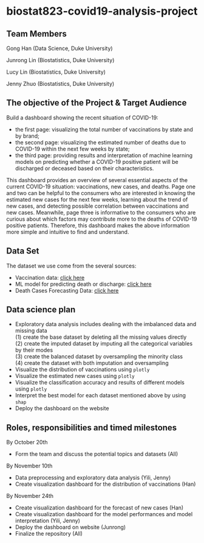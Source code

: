 # biostat823-covid19-analysis-project

## Team Members
Gong Han (Data Science, Duke University)

Junrong Lin (Biostatistics, Duke University)

Lucy Lin (Biostatistics, Duke University)

Jenny Zhuo (Biostatistics, Duke University)

## The objective of the Project & Target Audience
Build a dashboard showing the recent situation of COVID-19:
   - the first page: visualizing the total number of vaccinations by state and by brand; 
   - the second page: visualizing the estimated number of deaths due to COVID-19 within the next few weeks by state; 
   - the third page: providing results and interpretation of machine learning models on predicting whether a COVID-19 positive patient will be discharged or deceased based on their characteristics.

This dashboard provides an overview of several essential aspects of the current COVID-19 situation: vaccinations, new cases, and deaths. Page one and two can be helpful to the consumers who are interested in knowing the estimated new cases for the next few weeks, learning about the trend of new cases, and detecting possible correlation between vaccinations and new cases. Meanwhile, page three is informative to the consumers who are curious about which factors may contribute more to the deaths of COVID-19 positive patients. Therefore, this dashboard makes the above information more simple and intuitive to find and understand.

## Data Set
The dataset we use come from the several sources:
   - Vaccination data: [click here](https://data.cdc.gov/Vaccinations/COVID-19-Vaccinations-in-the-United-States-Jurisdi/unsk-b7fc)
   - ML model for predicting death or discharge: [click here](https://wiki.cancerimagingarchive.net/pages/viewpage.action?pageId=89096912#89096912bcab02c187174a288dbcbf95d26179e8)
   - Death Cases Forecasting Data: [click here](https://www.cdc.gov/coronavirus/2019-ncov/science/forecasting/forecasting-us.html)

## Data science plan
   - Exploratory data analysis includes dealing with the imbalanced data and missing data     
     (1) create the base dataset by deleting all the missing values directly      
     (2) create the imputed dataset by imputing all the categorical variables by their modes      
     (3) create the balanced dataset by oversampling the minority class     
     (4) create the dataset with both imputation and oversampling      
   - Visualize the distribution of vaccinations using `plotly`        
   - Visualize the estimated new cases using `plotly`      
   - Visualize the classification accuracy and results of different models using `plotly`      
   - Interpret the best model for each dataset mentioned above by using `shap`      
   - Deploy the dashboard on the website         
 
 ## Roles, responsibilities and timed milestones
 By October 20th
   - Form the team and discuss the potential topics and datasets (All)
  
 By November 10th
   - Data preprocessing and exploratory data analysis (Yili, Jenny)
   - Create visualization dashboard for the distribution of vaccinations (Han)
 
 By November 24th
   - Create visualization dashboard for the forecast of new cases (Han)
   - Create visualization dashboard for the model performances and model interpretation (Yili, Jenny)
   - Deploy the dashboard on website (Junrong)
   - Finalize the repository (All)

